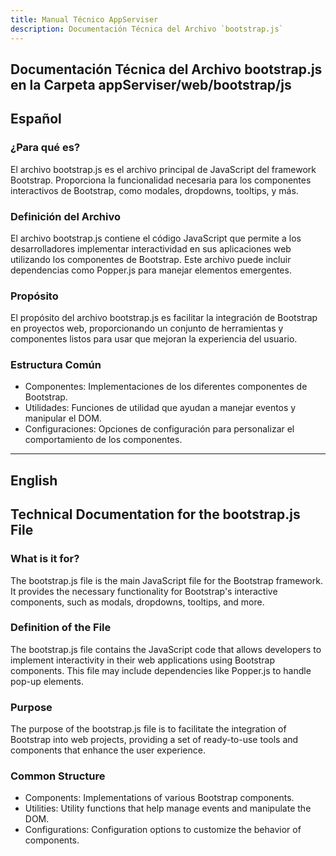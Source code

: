 ```yaml
---
title: Manual Técnico AppServiser
description: Documentación Técnica del Archivo `bootstrap.js`
---
```


## Documentación Técnica del Archivo bootstrap.js en la Carpeta appServiser/web/bootstrap/js

## Español

### ¿Para qué es?
El archivo bootstrap.js es el archivo principal de JavaScript del framework Bootstrap. Proporciona la funcionalidad necesaria para los componentes interactivos de Bootstrap, como modales, dropdowns, tooltips, y más.

### Definición del Archivo
El archivo bootstrap.js contiene el código JavaScript que permite a los desarrolladores implementar interactividad en sus aplicaciones web utilizando los componentes de Bootstrap. Este archivo puede incluir dependencias como Popper.js para manejar elementos emergentes.

### Propósito
El propósito del archivo bootstrap.js es facilitar la integración de Bootstrap en proyectos web, proporcionando un conjunto de herramientas y componentes listos para usar que mejoran la experiencia del usuario.

### Estructura Común
- Componentes: Implementaciones de los diferentes componentes de Bootstrap.
- Utilidades: Funciones de utilidad que ayudan a manejar eventos y manipular el DOM.
- Configuraciones: Opciones de configuración para personalizar el comportamiento de los componentes.

---

## English

## Technical Documentation for the bootstrap.js File

### What is it for?
The bootstrap.js file is the main JavaScript file for the Bootstrap framework. It provides the necessary functionality for Bootstrap's interactive components, such as modals, dropdowns, tooltips, and more.

### Definition of the File
The bootstrap.js file contains the JavaScript code that allows developers to implement interactivity in their web applications using Bootstrap components. This file may include dependencies like Popper.js to handle pop-up elements.

### Purpose
The purpose of the bootstrap.js file is to facilitate the integration of Bootstrap into web projects, providing a set of ready-to-use tools and components that enhance the user experience.

### Common Structure
- Components: Implementations of various Bootstrap components.
- Utilities: Utility functions that help manage events and manipulate the DOM.
- Configurations: Configuration options to customize the behavior of components.



